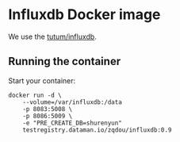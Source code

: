 # Influxdb Docker image

We use the [tutum/influxdb](https://hub.docker.com/r/tutum/influxdb/).

## Running the container

Start your container:

```
docker run -d \
    --volume=/var/influxdb:/data
    -p 8083:5008 \
    -p 8086:5009 \
    -e "PRE_CREATE_DB=shurenyun"
    testregistry.dataman.io/zqdou/influxdb:0.9
```
